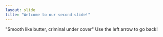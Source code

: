 ```yaml
---
layout: slide
title: "Welcome to our second slide!"
---
```

"Smooth like butter, criminal under cover"
Use the left arrow to go back!
